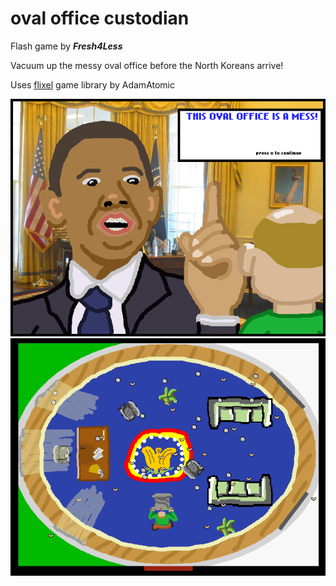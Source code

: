oval office custodian
===================

Flash game by ***Fresh4Less***

Vacuum up the messy oval office before the North Koreans arrive!

Uses [flixel] game library by AdamAtomic

![Obama talking](docs/images/screenshot_1.png)
![messy oval office](docs/images/screenshot_2.png)

[flixel]: https://github.com/AdamAtomic/flixel
